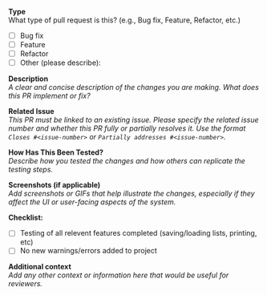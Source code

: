 <!--
For Work In Progress Pull Requests, please use the Draft PR feature.
See https://github.blog/2019-02-14-introducing-draft-pull-requests/ for further details.
-->

**Type**  
What type of pull request is this? (e.g., Bug fix, Feature, Refactor, etc.)

- [ ] Bug fix
- [ ] Feature
- [ ] Refactor
- [ ] Other (please describe):

**Description**  
_A clear and concise description of the changes you are making. What does this PR implement or fix?_

**Related Issue**  
_This PR must be linked to an existing issue. Please specify the related issue number and whether this PR fully or partially resolves it. Use the format `Closes #<issue-number>` or `Partially addresses #<issue-number>`._

**How Has This Been Tested?**  
_Describe how you tested the changes and how others can replicate the testing steps._

**Screenshots (if applicable)**  
_Add screenshots or GIFs that help illustrate the changes, especially if they affect the UI or user-facing aspects of the system._

**Checklist:**

- [ ] Testing of all relevent features completed (saving/loading lists, printing, etc)
- [ ] No new warnings/errors added to project

**Additional context**  
_Add any other context or information here that would be useful for reviewers._
